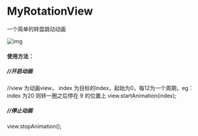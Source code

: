 # MyRotationView
一个简单的转盘跳动动画

![img](https://github.com/LongSh1z/MyRotationView/blob/master/test.gif)

#### 使用方法： #### 

##### //开启动画 #####
//view 为动画view， index 为目标的index，起始为0，每12为一个周期，eg：index 为20 则转一圈之后停在 9 的位置上
view.startAnimation(index); 

##### //停止动画 #####
view.stopAnimation();
